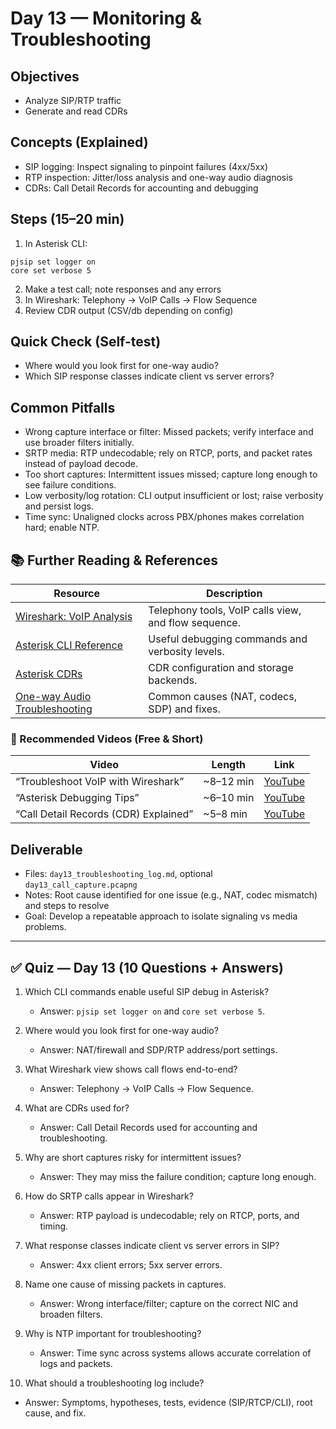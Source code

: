 # Day 13 — Monitoring & Troubleshooting

## Objectives
- Analyze SIP/RTP traffic
- Generate and read CDRs

## Concepts (Explained)
- SIP logging: Inspect signaling to pinpoint failures (4xx/5xx)
- RTP inspection: Jitter/loss analysis and one-way audio diagnosis
- CDRs: Call Detail Records for accounting and debugging

## Steps (15–20 min)
1) In Asterisk CLI:
```
pjsip set logger on
core set verbose 5
```
2) Make a test call; note responses and any errors
3) In Wireshark: Telephony → VoIP Calls → Flow Sequence
4) Review CDR output (CSV/db depending on config)

## Quick Check (Self-test)
- Where would you look first for one-way audio?
- Which SIP response classes indicate client vs server errors?

## Common Pitfalls
- Wrong capture interface or filter: Missed packets; verify interface and use broader filters initially.
- SRTP media: RTP undecodable; rely on RTCP, ports, and packet rates instead of payload decode.
- Too short captures: Intermittent issues missed; capture long enough to see failure conditions.
- Low verbosity/log rotation: CLI output insufficient or lost; raise verbosity and persist logs.
- Time sync: Unaligned clocks across PBX/phones makes correlation hard; enable NTP.

## 📚 Further Reading & References

| Resource | Description |
|---|---|
| [Wireshark: VoIP Analysis](https://www.wireshark.org/docs/wsug_html_chunked/ChTel.html) | Telephony tools, VoIP calls view, and flow sequence. |
| [Asterisk CLI Reference](https://wiki.asterisk.org/wiki/display/AST/Asterisk+CLI) | Useful debugging commands and verbosity levels. |
| [Asterisk CDRs](https://wiki.asterisk.org/wiki/display/AST/Call+Detail+Records) | CDR configuration and storage backends. |
| [One-way Audio Troubleshooting](https://www.voip-info.org/one-way-audio/) | Common causes (NAT, codecs, SDP) and fixes. |

### 🎥 Recommended Videos (Free & Short)

| Video | Length | Link |
|---|---|---|
| “Troubleshoot VoIP with Wireshark” | ~8–12 min | [YouTube](https://www.youtube.com/results?search_query=Troubleshoot+VoIP+with+Wireshark) |
| “Asterisk Debugging Tips” | ~6–10 min | [YouTube](https://www.youtube.com/results?search_query=Asterisk+debugging+tips) |
| “Call Detail Records (CDR) Explained” | ~5–8 min | [YouTube](https://www.youtube.com/results?search_query=Call+Detail+Records+explained) |

## Deliverable
- Files: `day13_troubleshooting_log.md`, optional `day13_call_capture.pcapng`
- Notes: Root cause identified for one issue (e.g., NAT, codec mismatch) and steps to resolve
- Goal: Develop a repeatable approach to isolate signaling vs media problems.

---

## ✅ Quiz — Day 13 (10 Questions + Answers)

1) Which CLI commands enable useful SIP debug in Asterisk?
   - Answer: `pjsip set logger on` and `core set verbose 5`.

2) Where would you look first for one-way audio?
   - Answer: NAT/firewall and SDP/RTP address/port settings.

3) What Wireshark view shows call flows end-to-end?
   - Answer: Telephony → VoIP Calls → Flow Sequence.

4) What are CDRs used for?
   - Answer: Call Detail Records used for accounting and troubleshooting.

5) Why are short captures risky for intermittent issues?
   - Answer: They may miss the failure condition; capture long enough.

6) How do SRTP calls appear in Wireshark?
   - Answer: RTP payload is undecodable; rely on RTCP, ports, and timing.

7) What response classes indicate client vs server errors in SIP?
   - Answer: 4xx client errors; 5xx server errors.

8) Name one cause of missing packets in captures.
   - Answer: Wrong interface/filter; capture on the correct NIC and broaden filters.

9) Why is NTP important for troubleshooting?
   - Answer: Time sync across systems allows accurate correlation of logs and packets.

10) What should a troubleshooting log include?
   - Answer: Symptoms, hypotheses, tests, evidence (SIP/RTCP/CLI), root cause, and fix.
